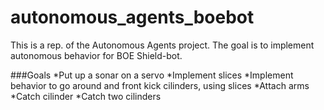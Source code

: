 autonomous_agents_boebot
========================

This is a rep. of the Autonomous Agents project. The goal is to implement autonomous behavior for BOE Shield-bot.

###Goals
*Put up a sonar on a servo
*Implement slices
*Implement behavior to go around and front kick cilinders, using slices
*Attach arms
*Catch cilinder
*Catch two cilinders
